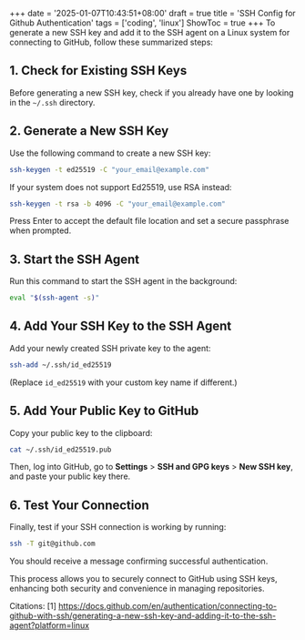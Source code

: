+++
date = '2025-01-07T10:43:51+08:00'
draft = true
title = 'SSH Config for Github Authentication'
tags = ['coding', 'linux']
ShowToc = true
+++
To generate a new SSH key and add it to the SSH agent on a Linux system for connecting to GitHub, follow these summarized steps:

## **1. Check for Existing SSH Keys**
Before generating a new SSH key, check if you already have one by looking in the `~/.ssh` directory.

## **2. Generate a New SSH Key**
Use the following command to create a new SSH key:
```bash
ssh-keygen -t ed25519 -C "your_email@example.com"
```
If your system does not support Ed25519, use RSA instead:
```bash
ssh-keygen -t rsa -b 4096 -C "your_email@example.com"
```
Press Enter to accept the default file location and set a secure passphrase when prompted.

## **3. Start the SSH Agent**
Run this command to start the SSH agent in the background:
```bash
eval "$(ssh-agent -s)"
```

## **4. Add Your SSH Key to the SSH Agent**
Add your newly created SSH private key to the agent:
```bash
ssh-add ~/.ssh/id_ed25519
```
(Replace `id_ed25519` with your custom key name if different.)

## **5. Add Your Public Key to GitHub**
Copy your public key to the clipboard:
```bash
cat ~/.ssh/id_ed25519.pub
```
Then, log into GitHub, go to **Settings** > **SSH and GPG keys** > **New SSH key**, and paste your public key there.

## **6. Test Your Connection**
Finally, test if your SSH connection is working by running:
```bash
ssh -T git@github.com
```
You should receive a message confirming successful authentication.

This process allows you to securely connect to GitHub using SSH keys, enhancing both security and convenience in managing repositories.

Citations:
[1] https://docs.github.com/en/authentication/connecting-to-github-with-ssh/generating-a-new-ssh-key-and-adding-it-to-the-ssh-agent?platform=linux